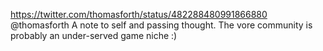 https://twitter.com/thomasforth/status/482288480991866880 @thomasforth A note to self and passing thought. The vore community is probably an under-served game niche :)